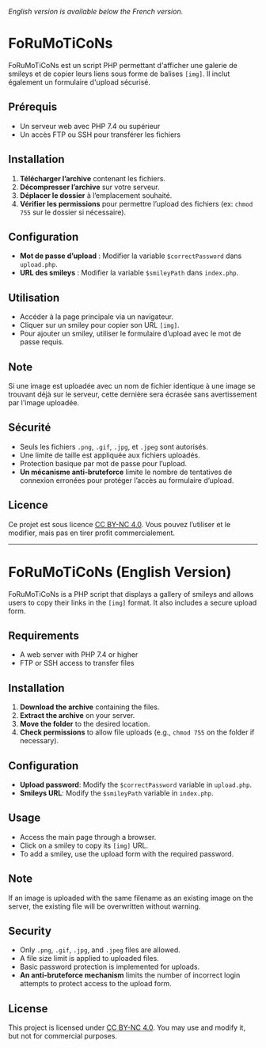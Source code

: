 *English version is available below the French version.*

# FoRuMoTiCoNs

FoRuMoTiCoNs est un script PHP permettant d'afficher une galerie de smileys et de copier leurs liens sous forme de balises `[img]`. Il inclut également un formulaire d'upload sécurisé.

## Prérequis

- Un serveur web avec PHP 7.4 ou supérieur
- Un accès FTP ou SSH pour transférer les fichiers

## Installation

1. **Télécharger l’archive** contenant les fichiers.
2. **Décompresser l’archive** sur votre serveur.
3. **Déplacer le dossier** à l’emplacement souhaité.
4. **Vérifier les permissions** pour permettre l’upload des fichiers (ex: `chmod 755` sur le dossier si nécessaire).

## Configuration

- **Mot de passe d’upload** : Modifier la variable `$correctPassword` dans `upload.php`.
- **URL des smileys** : Modifier la variable `$smileyPath` dans `index.php`.

## Utilisation

- Accéder à la page principale via un navigateur.
- Cliquer sur un smiley pour copier son URL `[img]`.
- Pour ajouter un smiley, utiliser le formulaire d’upload avec le mot de passe requis.

## Note

Si une image est uploadée avec un nom de fichier identique à une image se trouvant déjà sur le serveur, cette dernière sera écrasée sans avertissement par l'image uploadée.

## Sécurité

- Seuls les fichiers `.png`, `.gif`, `.jpg`, et `.jpeg` sont autorisés.
- Une limite de taille est appliquée aux fichiers uploadés.
- Protection basique par mot de passe pour l’upload.
- **Un mécanisme anti-bruteforce** limite le nombre de tentatives de connexion erronées pour protéger l’accès au formulaire d’upload.

## Licence

Ce projet est sous licence [CC BY-NC 4.0](https://creativecommons.org/licenses/by-nc/4.0/). Vous pouvez l’utiliser et le modifier, mais pas en tirer profit commercialement.

---

# FoRuMoTiCoNs (English Version)

FoRuMoTiCoNs is a PHP script that displays a gallery of smileys and allows users to copy their links in the `[img]` format. It also includes a secure upload form.

## Requirements

- A web server with PHP 7.4 or higher
- FTP or SSH access to transfer files

## Installation

1. **Download the archive** containing the files.
2. **Extract the archive** on your server.
3. **Move the folder** to the desired location.
4. **Check permissions** to allow file uploads (e.g., `chmod 755` on the folder if necessary).

## Configuration

- **Upload password**: Modify the `$correctPassword` variable in `upload.php`.
- **Smileys URL**: Modify the `$smileyPath` variable in `index.php`.

## Usage

- Access the main page through a browser.
- Click on a smiley to copy its `[img]` URL.
- To add a smiley, use the upload form with the required password.

## Note

If an image is uploaded with the same filename as an existing image on the server, the existing file will be overwritten without warning.

## Security

- Only `.png`, `.gif`, `.jpg`, and `.jpeg` files are allowed.
- A file size limit is applied to uploaded files.
- Basic password protection is implemented for uploads.
- **An anti-bruteforce mechanism** limits the number of incorrect login attempts to protect access to the upload form.

## License

This project is licensed under [CC BY-NC 4.0](https://creativecommons.org/licenses/by-nc/4.0/). You may use and modify it, but not for commercial purposes.
